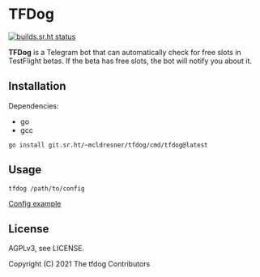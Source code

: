 # TFDog
[![builds.sr.ht status](https://builds.sr.ht/~mcldresner/tfdog/commits/.build.yml.svg)](https://builds.sr.ht/~mcldresner/tfdog/commits/.build.yml?)

**TFDog** is a Telegram bot that can automatically check for free slots in TestFlight betas.
If the beta has free slots, the bot will notify you about it.

## Installation
Dependencies:
- go
- gcc

```shell
go install git.sr.ht/~mcldresner/tfdog/cmd/tfdog@latest
```

## Usage
```shell
tfdog /path/to/config
```

[Config example](https://git.sr.ht/~mcldresner/tfdog/tree/master/item/examples/config.ini)
## License
AGPLv3, see LICENSE.

Copyright (C) 2021 The tfdog Contributors
